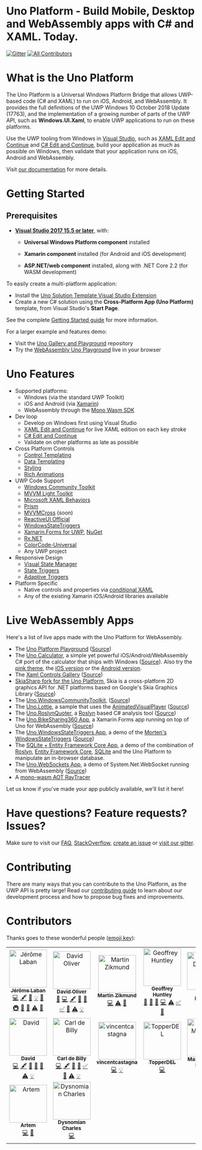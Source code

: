 # Uno Platform - Build Mobile, Desktop and WebAssembly apps with C# and XAML. Today.
[![Gitter](https://badges.gitter.im/uno-platform/Lobby.svg)](https://gitter.im/uno-platform/Lobby?utm_source=badge&utm_medium=badge&utm_campaign=pr-badge) [![All Contributors](https://img.shields.io/badge/all_contributors-12-orange.svg?style=flat-square)](#contributors)

# What is the Uno Platform

The Uno Platform is a Universal Windows Platform Bridge that allows UWP-based code (C# and XAML) to run on iOS, Android, and WebAssembly. It provides the full definitions of the UWP Windows 10 October 2018 Update (17763), and the implementation of a growing number of parts of the UWP API, such as **Windows.UI.Xaml**, to enable UWP applications to run on these platforms.

Use the UWP tooling from Windows in [Visual Studio](https://www.visualstudio.com/), such as [XAML Edit and Continue](https://blogs.msdn.microsoft.com/visualstudio/2016/04/06/ui-development-made-easier-with-xaml-edit-continue/) and [C# Edit and Continue](https://docs.microsoft.com/en-us/visualstudio/debugger/how-to-use-edit-and-continue-csharp), build your application as much as possible on Windows, then validate that your application runs on iOS, Android and WebAssembly.

Visit [our documentation](doc/articles/intro.md) for more details.

# Getting Started

## Prerequisites
* [**Visual Studio 2017 15.5 or later**](https://visualstudio.microsoft.com/), with:
    * **Universal Windows Platform component** installed

	* **Xamarin component** installed (for Android and iOS development)

    * **ASP.NET/web component** installed, along with .NET Core 2.2 (for WASM development)

To easily create a multi-platform application:
* Install the [Uno Solution Template Visual Studio Extension](https://marketplace.visualstudio.com/items?itemName=nventivecorp.uno-platform-addin)
* Create a new C# solution using the **Cross-Platform App (Uno Platform)** template, from Visual Studio's **Start Page**.

See the complete [Getting Started guide](https://platform.uno/docs/articles/get-started.html) for more information.

For a larger example and features demo:
* Visit the [Uno Gallery and Playground](https://github.com/nventive/Uno.Playground) repository
* Try the [WebAssembly Uno Playground](https://playground.platform.uno) live in your browser

# Uno Features
* Supported platforms:
    * Windows (via the standard UWP Toolkit)
    * iOS and Android (via [Xamarin](https://www.visualstudio.com/xamarin/))
    * WebAssembly through the [Mono Wasm SDK](https://github.com/mono/mono/blob/master/sdks/wasm/README.md)
* Dev loop
    * Develop on Windows first using Visual Studio
    * [XAML Edit and Continue](https://blogs.msdn.microsoft.com/visualstudio/2016/04/06/ui-development-made-easier-with-xaml-edit-continue/) for live XAML edition on each key stroke
    * [C# Edit and Continue](https://docs.microsoft.com/en-us/visualstudio/debugger/how-to-use-edit-and-continue-csharp)
    * Validate on other platforms as late as possible
* Cross Platform Controls
    * [Control Templating](https://docs.microsoft.com/en-us/windows/uwp/design/controls-and-patterns/control-templates)
    * [Data Templating](https://code.msdn.microsoft.com/Data-Binding-in-UWP-b5c98114)
    * [Styling](https://docs.microsoft.com/en-us/windows/uwp/design/controls-and-patterns/xaml-styles)
    * [Rich Animations](https://docs.microsoft.com/en-us/windows/uwp/design/motion/xaml-animation)
* UWP Code Support
    * [Windows Community Toolkit](https://github.com/nventive/Uno.WindowsCommunityToolkit)
    * [MVVM Light Toolkit](https://github.com/nventive/uno.mvvmlight)
    * [Microsoft XAML Behaviors](https://github.com/nventive/Uno.XamlBehaviors)
    * [Prism](https://github.com/nventive/Uno.Prism)
    * [MVVMCross](https://www.mvvmcross.com/) (soon)
    * [ReactiveUI Official](https://github.com/reactiveui/ReactiveUI/pull/2067)
    * [WindowsStateTriggers](https://github.com/nventive/Uno.WindowsStateTriggers)
    * [Xamarin.Forms for UWP](https://github.com/nventive/Uno.Xamarin.Forms), [NuGet](https://www.nuget.org/packages/ReactiveUI.Uno)
    * [Rx.NET](https://github.com/nventive/Uno.Rx.NET)
    * [ColorCode-Universal](https://github.com/nventive/Uno.ColorCode-Universal)
    * Any UWP project
* Responsive Design
    * [Visual State Manager](https://docs.microsoft.com/en-us/uwp/api/Windows.UI.Xaml.VisualStateManager)
    * [State Triggers](https://blogs.msdn.microsoft.com/mvpawardprogram/2017/02/07/state-triggers-uwp-apps/)
    * [Adaptive Triggers](https://docs.microsoft.com/en-us/uwp/api/Windows.UI.Xaml.AdaptiveTrigger)
* Platform Specific 
    * Native controls and properties via [conditional XAML](doc/articles/using-uno-ui.md#supporting-multiple-platforms-in-xaml-files)
    * Any of the existing Xamarin iOS/Android libraries available

# Live WebAssembly Apps

Here's a list of live apps made with the Uno Platform for WebAssembly.

* The [Uno Platform Playground](https://playground.platform.uno) ([Source](https://github.com/nventive/Uno.Playground))
* The [Uno Calculator](https://calculator.platform.uno), a simple yet powerful iOS/Android/WebAssembly C# port of the calculator that ships with Windows ([Source](https://github.com/unoplatform/calculator)). Also try the [pink theme](https://calculator.platform.uno/?theme=pink), the [iOS version](https://apps.apple.com/app/id1464736591) or the [Android version](https://play.google.com/store/apps/details?id=uno.platform.calculator).
* The [Xaml Controls Gallery](https://xamlcontrolsgallery.platform.uno/) ([Source](https://github.com/nventive/Uno.Xaml-Controls-Gallery))
* [SkiaSharp fork for the Uno Platform](https://skiasharp-wasm.platform.uno/), Skia is a cross-platform 2D graphics API for .NET platforms based on Google's Skia Graphics Library ([Source](https://github.com/unoplatform/Uno.SkiaSharp))
* The [Uno.WindowsCommunityToolkit](https://windowstoolkit-wasm.platform.uno/), ([Source](https://github.com/nventive/Uno.WindowsCommunityToolkit))
* The [Uno.Lottie](https://lottie.platform.uno/), a sample that uses the [AnimatedVisualPlayer](https://docs.microsoft.com/en-us/uwp/api/microsoft.ui.xaml.controls.animatedvisualplayer) ([Source](https://github.com/nventive/Uno.LottieSample))
* The [Uno.RoslynQuoter](http://roslynquoter-wasm.platform.uno/), a [Roslyn](https://github.com/dotnet/roslyn) based C# analysis tool ([Source](https://github.com/nventive/Uno.RoslynQuoter))
* The [Uno.BikeSharing360 App](http://bikerider-wasm.platform.uno/), a Xamarin.Forms app running on top of Uno for WebAssembly ([Source](https://github.com/nventive/Uno.BikeSharing360_MobileApps))
* The [Uno.WindowsStateTriggers App](http://winstatetriggers-wasm.platform.uno/), a demo of the [Morten's WindowsStateTriggers](https://github.com/dotMorten/WindowsStateTriggers) ([Source](https://github.com/nventive/Uno.WindowsStateTriggers))
* The [SQLite + Entity Framework Core App](http://sqliteefcore-wasm.platform.uno), a demo of the combination of [Roslyn](https://github.com/dotnet/roslyn), [Entity Framework Core](https://docs.microsoft.com/en-us/ef/core/), [SQLite](https://github.com/nventive/Uno.SQLitePCLRaw.Wasm) and the Uno Platform to manipulate an in-browser database.
* The [Uno.WebSockets App](https://websockets-wasm.platform.uno), a demo of System.Net.WebSocket running from WebAssembly ([Source](https://github.com/nventive/Uno.Wasm.WebSockets))
* A [mono-wasm AOT RayTracer](https://raytracer-mono-aot.platform.uno/)

Let us know if you've made your app publicly available, we'll list it here!

# Have questions? Feature requests? Issues?

Make sure to visit our [FAQ](doc/articles/faq.md), [StackOverflow](https://stackoverflow.com/questions/tagged/uno-platform), [create an issue](https://github.com/nventive/Uno/issues) or [visit our gitter](https://gitter.im/uno-platform/Lobby).

# Contributing

There are many ways that you can contribute to the Uno Platform, as the UWP API is
pretty large! Read our [contributing guide](CONTRIBUTING.md) to learn about our development process and how to propose bug fixes and improvements.

# Contributors

Thanks goes to these wonderful people ([emoji key](https://allcontributors.org/docs/en/emoji-key)):

<!-- ALL-CONTRIBUTORS-LIST:START - Do not remove or modify this section -->
<!-- prettier-ignore -->
<table>
  <tr>
    <td align="center"><a href="https://github.com/jeromelaban"><img src="https://avatars0.githubusercontent.com/u/5839577?v=4" width="100px;" alt="Jérôme Laban"/><br /><sub><b>Jérôme Laban</b></sub></a><br /><a href="https://github.com/unoplatform/uno/commits?author=jeromelaban" title="Code">💻</a> <a href="#content-jeromelaban" title="Content">🖋</a> <a href="https://github.com/unoplatform/uno/commits?author=jeromelaban" title="Documentation">📖</a> <a href="#example-jeromelaban" title="Examples">💡</a> <a href="#maintenance-jeromelaban" title="Maintenance">🚧</a> <a href="#infra-jeromelaban" title="Infrastructure (Hosting, Build-Tools, etc)">🚇</a> <a href="#ideas-jeromelaban" title="Ideas, Planning, & Feedback">🤔</a> <a href="#review-jeromelaban" title="Reviewed Pull Requests">👀</a> <a href="https://github.com/unoplatform/uno/commits?author=jeromelaban" title="Tests">⚠️</a> <a href="#projectManagement-jeromelaban" title="Project Management">📆</a></td>
    <td align="center"><a href="http://www.dissolutegames.com/"><img src="https://avatars0.githubusercontent.com/u/8270914?v=4" width="100px;" alt="David Oliver"/><br /><sub><b>David Oliver</b></sub></a><br /><a href="#blog-davidjohnoliver" title="Blogposts">📝</a> <a href="https://github.com/unoplatform/uno/commits?author=davidjohnoliver" title="Code">💻</a> <a href="#content-davidjohnoliver" title="Content">🖋</a> <a href="https://github.com/unoplatform/uno/commits?author=davidjohnoliver" title="Documentation">📖</a> <a href="#maintenance-davidjohnoliver" title="Maintenance">🚧</a> <a href="#tutorial-davidjohnoliver" title="Tutorials">✅</a> <a href="#review-davidjohnoliver" title="Reviewed Pull Requests">👀</a> <a href="https://github.com/unoplatform/uno/commits?author=davidjohnoliver" title="Tests">⚠️</a> <a href="#example-davidjohnoliver" title="Examples">💡</a></td>
    <td align="center"><a href="http://mzikmund.com"><img src="https://avatars3.githubusercontent.com/u/1075116?v=4" width="100px;" alt="Martin Zikmund"/><br /><sub><b>Martin Zikmund</b></sub></a><br /><a href="https://github.com/unoplatform/uno/commits?author=MartinZikmund" title="Code">💻</a> <a href="https://github.com/unoplatform/uno/commits?author=MartinZikmund" title="Tests">⚠️</a> <a href="#review-MartinZikmund" title="Reviewed Pull Requests">👀</a></td>
    <td align="center"><a href="https://www.ghuntley.com/now"><img src="https://avatars0.githubusercontent.com/u/127353?v=4" width="100px;" alt="Geoffrey Huntley"/><br /><sub><b>Geoffrey Huntley</b></sub></a><br /><a href="#question-ghuntley" title="Answering Questions">💬</a> <a href="https://github.com/unoplatform/uno/commits?author=ghuntley" title="Documentation">📖</a> <a href="#maintenance-ghuntley" title="Maintenance">🚧</a> <a href="https://github.com/unoplatform/uno/commits?author=ghuntley" title="Code">💻</a> <a href="https://github.com/unoplatform/uno/commits?author=ghuntley" title="Tests">⚠️</a> <a href="#tutorial-ghuntley" title="Tutorials">✅</a> <a href="#review-ghuntley" title="Reviewed Pull Requests">👀</a></td>
    <td align="center"><a href="https://www.vogels.com"><img src="https://avatars0.githubusercontent.com/u/47024956?v=4" width="100px;" alt="Patrick Decoster"/><br /><sub><b>Patrick Decoster</b></sub></a><br /><a href="https://github.com/unoplatform/uno/commits?author=pdecostervgls" title="Tests">⚠️</a> <a href="https://github.com/unoplatform/uno/commits?author=pdecostervgls" title="Code">💻</a> <a href="#example-pdecostervgls" title="Examples">💡</a></td>
  </tr>
  <tr>
    <td align="center"><a href="https://github.com/dr1rrb"><img src="https://avatars3.githubusercontent.com/u/8635919?v=4" width="100px;" alt="David"/><br /><sub><b>David</b></sub></a><br /><a href="https://github.com/unoplatform/uno/commits?author=dr1rrb" title="Code">💻</a> <a href="#content-dr1rrb" title="Content">🖋</a> <a href="https://github.com/unoplatform/uno/commits?author=dr1rrb" title="Documentation">📖</a> <a href="#maintenance-dr1rrb" title="Maintenance">🚧</a> <a href="#review-dr1rrb" title="Reviewed Pull Requests">👀</a> <a href="https://github.com/unoplatform/uno/commits?author=dr1rrb" title="Tests">⚠️</a> <a href="#example-dr1rrb" title="Examples">💡</a></td>
    <td align="center"><a href="http://carl.debilly.net/"><img src="https://avatars1.githubusercontent.com/u/4174207?v=4" width="100px;" alt="Carl de Billy"/><br /><sub><b>Carl de Billy</b></sub></a><br /><a href="https://github.com/unoplatform/uno/commits?author=carldebilly" title="Code">💻</a> <a href="#content-carldebilly" title="Content">🖋</a> <a href="https://github.com/unoplatform/uno/commits?author=carldebilly" title="Documentation">📖</a> <a href="#maintenance-carldebilly" title="Maintenance">🚧</a> <a href="#tutorial-carldebilly" title="Tutorials">✅</a> <a href="#review-carldebilly" title="Reviewed Pull Requests">👀</a> <a href="https://github.com/unoplatform/uno/commits?author=carldebilly" title="Tests">⚠️</a> <a href="#example-carldebilly" title="Examples">💡</a></td>
    <td align="center"><a href="https://github.com/vincentcastagna"><img src="https://avatars3.githubusercontent.com/u/15191066?v=4" width="100px;" alt="vincentcastagna"/><br /><sub><b>vincentcastagna</b></sub></a><br /><a href="https://github.com/unoplatform/uno/commits?author=vincentcastagna" title="Code">💻</a> <a href="#example-vincentcastagna" title="Examples">💡</a></td>
    <td align="center"><a href="https://github.com/TopperDEL"><img src="https://avatars2.githubusercontent.com/u/1833242?v=4" width="100px;" alt="TopperDEL"/><br /><sub><b>TopperDEL</b></sub></a><br /><a href="https://github.com/unoplatform/uno/commits?author=TopperDEL" title="Code">💻</a></td>
    <td align="center"><a href="https://github.com/MaxineMheir"><img src="https://avatars1.githubusercontent.com/u/18086278?v=4" width="100px;" alt="Maxine Mheir-El-Saadi"/><br /><sub><b>Maxine Mheir-El-Saadi</b></sub></a><br /><a href="https://github.com/unoplatform/uno/commits?author=MaxineMheir" title="Code">💻</a> <a href="#example-MaxineMheir" title="Examples">💡</a> <a href="https://github.com/unoplatform/uno/commits?author=MaxineMheir" title="Tests">⚠️</a></td>
  </tr>
  <tr>
    <td align="center"><a href="https://github.com/artemious7"><img src="https://avatars2.githubusercontent.com/u/16724889?v=4" width="100px;" alt="Artem"/><br /><sub><b>Artem</b></sub></a><br /><a href="https://github.com/unoplatform/uno/commits?author=artemious7" title="Code">💻</a> <a href="https://github.com/unoplatform/uno/commits?author=artemious7" title="Documentation">📖</a></td>
    <td align="center"><a href="https://github.com/DysnomianC"><img src="https://avatars1.githubusercontent.com/u/20263707?v=4" width="100px;" alt="Dysnomian Charles"/><br /><sub><b>Dysnomian Charles</b></sub></a><br /><a href="https://github.com/unoplatform/uno/commits?author=DysnomianC" title="Code">💻</a></td>
  </tr>
</table>

<!-- ALL-CONTRIBUTORS-LIST:END -->
